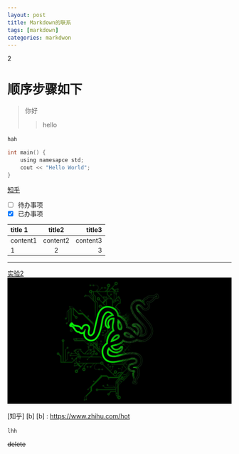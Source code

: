 ```yaml
---
layout: post
title: Markdown的联系
tags: [markdown]
categories: markdwon
---
```


2

# 顺序步骤如下
> 你好
>> hello

`hah`
``` c
int main() {
    using namesapce std;
    cout << "Hello World";
}
```
[知乎](https://www.zhihu.com/hot)

- [ ] 待办事项
- [x] 已办事项

| title 1  |  title2  |   title3 |
| :------- | :------: | -------: |
| content1 | content2 | content3 |
| 1        |    2     |        3 |

---
[实验2](#实验2)
![razer](../img/razer.jpg)

[知乎] [b]
 [b] : https://www.zhihu.com/hot

`lhh`

~~delete~~